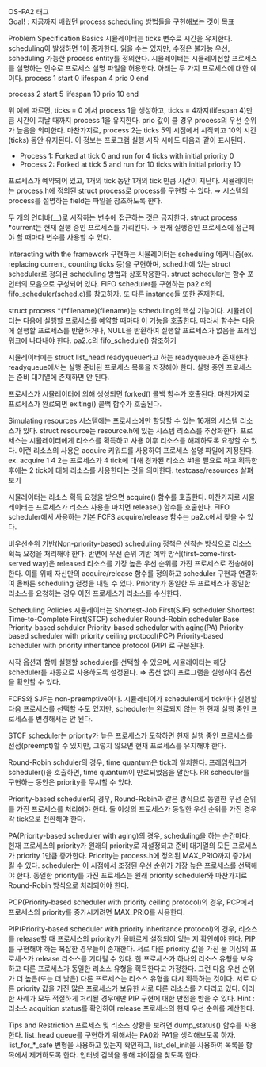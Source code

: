 OS-PA2
태그	
Goal!
: 지금까지 배웠던 process scheduling 방법들을 구현해보는 것이 목표



Problem Specification
Basics
시뮬레이터는 ticks 변수로 시간을 유지한다. scheduling이 발생하면 1이 증가한다. 읽을 수는 있지만, 수정은 불가능
우선, scheduling 가능한 process entity를 정의한다. 시뮬레이터는 시뮬레이션할 프로세스를 설명하는 인수로 프로세스 설명 파일을 허용한다. 아래는 두 가지 프로세스에 대한 예이다.
process 1
  start 0
  lifespan 4
  prio 0
end

process 2
  start 5
  lifespan 10
  prio 10
end


위 예에 따르면, ticks = 0 에서 process 1을 생성하고, ticks = 4까지(lifespan 4)만큼 시간이 지날 때까지 process 1을 유지한다.
prio 값이 클 경우 process의 우선 순위가 높음을 의미한다. 마찬가지로, process 2는 ticks 5의 시점에서 시작되고 10의 시간(ticks) 동안 유지된다.
이 정보는 프로그램 실행 시작 시에도 다음과 같이 표시된다.
- Process 1: Forked at tick 0 and run for 4 ticks with initial priority 0
- Process 2: Forked at tick 5 and run for 10 ticks with initial priority 10


프로세스가 예약되어 있고, 1개의 tick 동안 1개의 tick 만큼 시간이 지난다.
시뮬레이터는 process.h에 정의된 struct process로 process를 구현할 수 있다.
⇒ 시스템의 process를 설명하는 field는 파일을 참조하도록 한다.

두 개의 언더바(__)로 시작하는 변수에 접근하는 것은 금지한다.
struct process *current는 현재 실행 중인 프로세스를 가리킨다. → 현재 실행중인 프로세스에 접근해야 할 때마다 변수를 사용할 수 있다.


Interacting with the framework
구현하는 시뮬레이터는 scheduling 메커니즘(ex. replacing current, counting ticks 등)을 구현하며, sched.h에 있는 struct scheduler로 정의된 scheduling 방법과 상호작용한다.
struct scheduler는 함수 포인터의 모음으로 구성되어 있다.
FIFO scheduler를 구현하는 pa2.c의 fifo_scheduler(sched.c)를 참고하자.
또 다른 instance들 또한 존재한다.


struct process *(*filename)(filename)는 scheduling의 핵심 기능이다.
시뮬레이터는 다음에 실행할 프로세스를 예약할 때마다 이 기능을 호출한다.
따라서 함수는 다음에 실행할 프로세스를 반환하거나, NULL을 반환하여 실행할 프로세스가 없음을 프레임워크에 나타내야 한다.
pa2.c의 fifo_schedule() 참조하기


시뮬레이터에는 struct list_head readyqueue라고 하는 readyqueue가 존재한다. 
readyqueue에서는 실행 준비된 프로세스 목록을 저장해야 한다.
실행 중인 프로세스는 준비 대기열에 존재하면 안 된다.


프로세스가 시뮬레이터에 의해 생성되면 forked() 콜백 함수가 호출된다.
마찬가지로 프로세스가 완료되면 exiting() 콜백 함수가 호출된다.


Simulating resources
시스템에는 프로세스에만 할당할 수 있는 16개의 시스템 리소스가 있다.
struct resource는 resource.h에 있는 시스템 리소스를 추상화한다.
프로세스는 시뮬레이터에게 리소스를 획득하고 사용 이후 리소스를 해제하도록 요청할 수 있다.
이런 리소스의 사용은 acquire 키워드를 사용하여 프로세스 설명 파일에 지정된다.
ex. acquire 1 4 2는 프로세스가 4 tick에 대해 경과된 리소스 #1을 필요로 하고 획득한 후에는 2 tick에 대해 리소스를 사용한다는 것을 의미한다.
testcase/resources 살펴보기


시뮬레이터는 리소스 획득 요청을 받으면 acquire() 함수를 호출한다.
마찬가지로 시뮬레이터는 프로세스가 리소스 사용을 마치면 release() 함수를 호출한다.
FIFO scheduler에서 사용하는 기본 FCFS acquire/release 함수는 pa2.c에서 찾을 수 있다.


비우선순위 기반(Non-priority-based) scheduling 정책은 선착순 방식으로 리소스 획득 요청을 처리해야 한다.
반면에 우선 순위 기반 예약 방식(first-come-first-served way)은 released 리소스를 가장 높은 우선 순위를 가진 프로세스로 전송해야 한다.
이를 위해 자신만의 acquire/release 함수를 정의하고 scheduler 구현과 연결하여 올바른 scheduling 결정을 내릴 수 있다.
Priority가 동일한 두 프로세스가 동일한 리소스를 요청하는 경우 이전 프로세스가 리소스를 수신한다.


Scheduling Policies
시뮬레이터는 
Shortest-Job First(SJF) scheduler
Shortest Time-to-Complete First(STCF) scheduler
Round-Robin scheduler
Base Priority-based schduler
Priority-based scheduler with aging(PA)
Priority-based scheduler with priority ceiling protocol(PCP)
Priority-based scheduler with priority inheritance protocol (PIP)
로 구분된다.


시작 옵션과 함께 실행할 scheduler를 선택할 수 있으며, 시뮬레이터는 해당 scheduler를 자동으로 사용하도록 설정된다. ⇒ 옵션 없이 프로그램을 실행하여 옵션을 확인할 수 있다.


FCFS와 SJF는 non-preemptive이다.
시뮬레티어가 scheduler에게 tick마다 실행할 다음 프로세스를 선택할 수도 있지만, scheduler는 완료되지 않는 한 현재 실행 중인 프로세스를 변경해서는 안 된다.


STCF scheduler는 priority가 높은 프로세스가 도착하면 현재 실행 중인 프로세스를 선점(preempt)할 수 있지만, 그렇지 않으면 현재 프로세스를 유지해야 한다.


Round-Robin schduler의 경우,
time quantum은 tick과 일치한다. 프레임워크가 scheduler()을 호출하면, time quantum이 만료되었음을 말한다.
RR scheduler를 구현하는 동안은 priority를 무시할 수 있다.


Priority-based scheduler의 경우,
Round-Robin과 같은 방식으로 동일한 우선 순위를 가진 프로세스를 처리해야 한다.
둘 이상의 프로세스가 동일한 우선 순위를 가진 경우 각 tick으로 전환해야 한다.


PA(Priority-based scheduler with aging)의 경우,
scheduling을 하는 순간마다, 현재 프로세스의 priority가 원래의 priority로 재설정되고 준비 대기열의 모든 프로세스가 priority 1만큼 증가한다.
Priority는 process.h에 정의된 MAX_PRIO까지 증가시킬 수 있다.
scheduler는 이 시점에서 조정된 우선 순위가 가장 높은 프로세스를 선택해야 한다.
동일한 priority를 가진 프로세스는 원래 priority scheduler와 마찬가지로 Round-Robin 방식으로 처리되어야 한다.


PCP(Priority-based scheduler with priority ceiling protocol)의 경우,
PCP에서 프로세스의 priority를 증가시키려면 MAX_PRIO를 사용한다.


PIP(Priority-based scheduler with priority inheritance protocol)의 경우,
리소스를 release할 때 프로세스의 priority가 올바르게 설정되어 있는 지 확인해야 한다.
PIP를 구현해야 하는 복잡한 경우들이 존재한다.
서로 다른 priority 값을 가진 둘 이상의 프로세스가 release 리소스를 기다릴 수 있다. 한 프로세스가 하나의 리소스 유형을 보유하고 다른 프로세스가 동일한 리소스 유형을 획득한다고 가정한다. 그런 다음 우선 순위가 더 높은(또는 더 낮은) 다른 프로세스는 리소스 유형을 다시 획득하는 것이다.
서로 다른 priority 값을 가진 많은 프로세스가 보유한 서로 다른 리소스를 기다리고 있다. 이러한 사례가 모두 적절하게 처리될 경우에만 PIP 구현에 대한 만점을 받을 수 있다.
Hint : 리소스 acquition status를 확인하여 release 프로세스의 현재 우선 순위를 계산한다.





Tips and Restriction
프로세스 및 리소스 상황을 보려면 dump_status() 함수를 사용한다.
list_head queue를 구현하기 위해서는 PA0와 PA1을 생각해보도록 하자.
list_for_*_safe 변형을 사용하고 있는지 확인하고, list_del_init을 사용하여 목록을 항목에서 제거하도록 한다.
인터넷 검색을 통해 차이점을 찾도록 한다.
